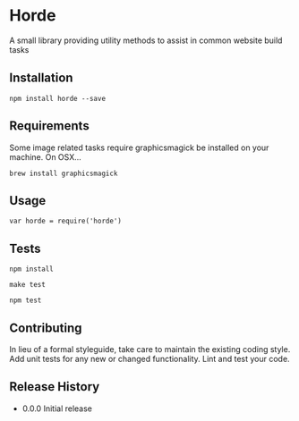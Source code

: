 Horde
=====

A small library providing utility methods to assist in common website build tasks

## Installation

  ```npm install horde --save```

## Requirements

Some image related tasks require graphicsmagick be installed on your machine. On OSX...

  ```brew install graphicsmagick```

## Usage

  ```var horde = require('horde')```

## Tests

  ```npm install```

  ```make test```

  ```npm test```

## Contributing

In lieu of a formal styleguide, take care to maintain the existing coding style.
Add unit tests for any new or changed functionality. Lint and test your code.

## Release History

* 0.0.0 Initial release